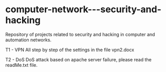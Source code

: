 # computer-network---security-and-hacking
Repository of projects related to security and hacking in computer and automation networks.


T1 - VPN
All step by step of the settings in the file vpn2.docx

T2 - DoS
DoS attack based on apache server failure, please read the readMe.txt file.
